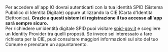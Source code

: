 Per accedere all'app IO dovrai autenticarti con la tua identità SPID (Sistema Pubblico di Identità Digitale) oppure utilizzando la CIE (Carta d'Identità Elettronica).
**Grazie a questi sistemi di registrazione il tuo accesso all'app sarà sempre sicuro.**  
Per richiedere un'identità digitale SPID puoi visitare [spid-gov.it](https://www.spid.gov.it) e scegliere un Identity Provider tra quelli proposti. 
Se invece sei interessato a fare richiesta per la CIE, puoi consultare maggiori informazioni sul sito del tuo Comune e prenotare un appuntamento.
